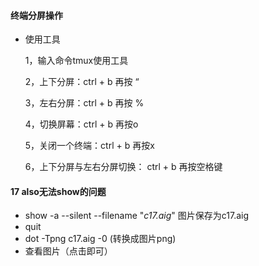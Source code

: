 #### 终端分屏操作

+ 使用工具

  1，输入命令tmux使用工具

  2，上下分屏：ctrl + b 再按 “

  3，左右分屏：ctrl + b 再按 %

  4，切换屏幕：ctrl + b 再按o

  5，关闭一个终端：ctrl + b 再按x

  6，上下分屏与左右分屏切换： ctrl + b 再按空格键

#### 17 also无法show的问题

+ show  -a --silent --filename "*c17.aig*"  图片保存为c17.aig
+ quit
+ dot -Tpng  c17.aig -0 (转换成图片png)
+ 查看图片（点击即可）



